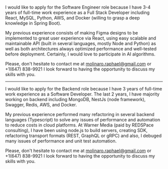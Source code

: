 



I would like to apply for the Software Engineer role because I have 3-4 years of full-time work experience as a Full Stack Developer including React, MySQL, Python, AWS, and Docker (willing to grasp a deep knowledge in Spring Boot). 

My previous experience consists of making Figma designs to be implemented to great user experience via React, using easy scalable and maintainable API (built in several languages, mostly Node and Python) as well as both architectures always optimized performance and well-tested before deployment. Certainly, I would love to participate in AI algorithms.  
  
Please, don't hesitate to contact me at molinaro.raphael@gmail.com or +1(647) 838-9921 I look forward to having the opportunity to discuss my skills with you.

-------------------------------------------------------------------

I would like to apply for the Backend role because I have 3 years of full-time work experience as a Software Developer. The last 2 years, I have majority working on backend including MongoDB, NestJs (node framework), Swagger, Redis, AWS, and Docker. 

My previous experience performed many refactoring in several backend languages (Typescript) to solve any issues of performance and automation to reduce costs in cloud platforms.  At Warner Media (paid by REDSPace consulting), I have been using node.js to build servers, creating SDK, refactoring transport formats (REST, GraphQL or gRPC) and also, I debuged many issues of performance and unit test automation.
  
Please, don't hesitate to contact me at molinaro.raphael@gmail.com or +1(647) 838-9921 I look forward to having the opportunity to discuss my skills with you.